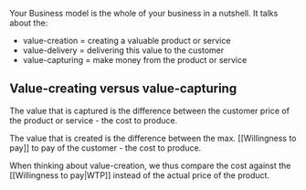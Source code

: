 Your Business model is the whole of your business in a nutshell. It talks about the:
- value-creation = creating a valuable product or service
- value-delivery = delivering this value to the customer
- value-capturing = make money from the product or service

## Value-creating versus value-capturing
The value that is captured is the difference between the customer price of the product or service - the cost to produce.

The value that is created is the difference between the max. [[Willingness to pay]] to pay of the customer - the cost to produce.

When thinking about value-creation, we thus compare the cost against the [[Willingness to pay|WTP]] instead of the actual price of the product.